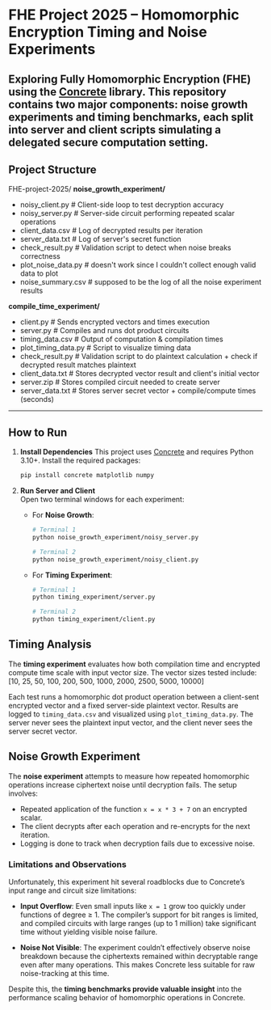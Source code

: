# FHE Project 2025 – Homomorphic Encryption Timing and Noise Experiments

Exploring Fully Homomorphic Encryption (FHE) using the [Concrete](https://github.com/zama-ai/concrete) library. 
This repository contains two major components: **noise growth experiments** and **timing benchmarks**, each split into server and client scripts simulating a delegated secure computation setting.
---

## Project Structure
FHE-project-2025/
**noise_growth_experiment/**
 -  noisy_client.py # Client-side loop to test decryption accuracy
 -  noisy_server.py # Server-side circuit performing repeated scalar operations
 -  client_data.csv # Log of decrypted results per iteration
 -  server_data.txt # Log of server's secret function
 -  check_result.py # Validation script to detect when noise breaks correctness
 -  plot_noise_data.py # doesn't work since I couldn't collect enough valid data to plot
 -  noise_summary.csv # supposed to be the log of all the noise experiment results

**compile_time_experiment/**
 -  client.py # Sends encrypted vectors and times execution
 -  server.py # Compiles and runs dot product circuits
 -  timing_data.csv # Output of computation & compilation times
 -  plot_timing_data.py # Script to visualize timing data
 -  check_result.py # Validation script to do plaintext calculation + check if decrypted result matches plaintext
 -  client_data.txt # Stores decrypted vector result and client's initial vector
 -  server.zip # Stores compiled circuit needed to create server  
 -  server_data.txt # Stores server secret vector + compile/compute times (seconds)

---

## How to Run

1. **Install Dependencies**
   This project uses [Concrete](https://github.com/zama-ai/concrete) and requires Python 3.10+. Install the required packages:
   ```bash
   pip install concrete matplotlib numpy

2. **Run Server and Client**  
   Open two terminal windows for each experiment:

   - For **Noise Growth**:

     ```bash
     # Terminal 1
     python noise_growth_experiment/noisy_server.py

     # Terminal 2
     python noise_growth_experiment/noisy_client.py
     ```

   - For **Timing Experiment**:

     ```bash
     # Terminal 1
     python timing_experiment/server.py

     # Terminal 2
     python timing_experiment/client.py
     ```

## Timing Analysis

The **timing experiment** evaluates how both compilation time and encrypted compute time scale with input vector size. The vector sizes tested include:
[10, 25, 50, 100, 200, 500, 1000, 2000, 2500, 5000, 10000]


Each test runs a homomorphic dot product operation between a client-sent encrypted vector and a fixed server-side plaintext vector. Results are logged to `timing_data.csv` and visualized using `plot_timing_data.py`.
The server never sees the plaintext input vector, and the client never sees the server secret vector.

## Noise Growth Experiment

The **noise experiment** attempts to measure how repeated homomorphic operations increase ciphertext noise until decryption fails. The setup involves:

- Repeated application of the function `x = x * 3 + 7` on an encrypted scalar.
- The client decrypts after each operation and re-encrypts for the next iteration.
- Logging is done to track when decryption fails due to excessive noise.


### Limitations and Observations

Unfortunately, this experiment hit several roadblocks due to Concrete’s input range and circuit size limitations:

- **Input Overflow**: Even small inputs like `x = 1` grow too quickly under functions of degree ≥ 1. The compiler’s support for bit ranges is limited, and compiled circuits with large ranges (up to 1 million) take significant time without yielding visible noise failure.

- **Noise Not Visible**: The experiment couldn’t effectively observe noise breakdown because the ciphertexts remained within decryptable range even after many operations. This makes Concrete less suitable for raw noise-tracking at this time.

Despite this, the **timing benchmarks provide valuable insight** into the performance scaling behavior of homomorphic operations in Concrete.


